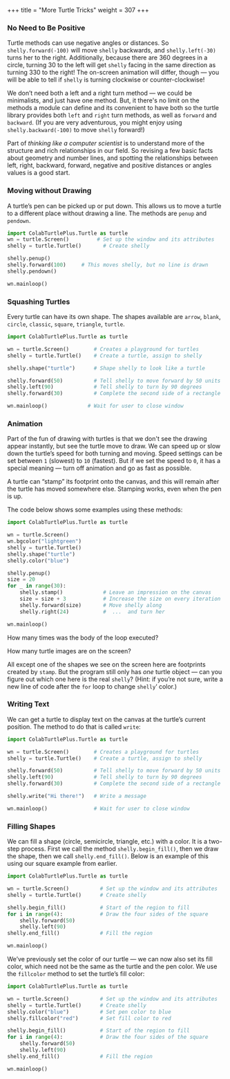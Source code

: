 +++
title = "More Turtle Tricks"
weight = 307
+++

### No Need to Be Positive
 
Turtle methods can use negative angles or distances.  So ```shelly.forward(-100)```
will move ```shelly``` backwards, and ```shelly.left(-30)``` turns her to the right.  Additionally,
because there are 360 degrees in a circle, turning 30 to the left will get ```shelly``` facing
in the same direction as turning 330 to the right!  The on-screen animation will differ,
though &#8212; you will be able to tell if ```shelly``` is turning clockwise or counter-clockwise!

We don&#8217;t need both a left and a right turn method &#8212; we could be
minimalists, and just have one method.  But, it there's no limit on the methods a module can define and its convenient to have both so the turtle library provides both ```left``` and ```right``` turn methods, as well as ```forward``` and ```backward```.  (If you are very adventurous, you might enjoy using ```shelly.backward(-100)``` to
move ```shelly``` forward!)

Part of *thinking like a computer scientist* is to understand more of the structure and rich
relationships in our field.  So revising a few basic facts about
geometry and number lines, and spotting the relationships between left, right,
backward, forward, negative and positive distances or angles values is a good start.

### Moving without Drawing

A turtle&#8217;s pen can be picked up or put down.  This allows us to
move a turtle to a different place without drawing a line.  The
methods are ```penup``` and ```pendown```.

```Python
import ColabTurtlePlus.Turtle as turtle
wn = turtle.Screen()         # Set up the window and its attributes
shelly = turtle.Turtle()       # Create shelly

shelly.penup()
shelly.forward(100)     # This moves shelly, but no line is drawn
shelly.pendown()

wn.mainloop()
```

### Squashing Turtles

Every turtle can have its own shape.  The shapes available are ```arrow```, ```blank```, ```circle```, ```classic```, ```square```, ```triangle```, ```turtle```.

```Python
import ColabTurtlePlus.Turtle as turtle

wn = turtle.Screen()        # Creates a playground for turtles
shelly = turtle.Turtle()    # Create a turtle, assign to shelly

shelly.shape("turtle")      # Shape shelly to look like a turtle

shelly.forward(50)          # Tell shelly to move forward by 50 units
shelly.left(90)             # Tell shelly to turn by 90 degrees
shelly.forward(30)          # Complete the second side of a rectangle

wn.mainloop()             # Wait for user to close window
```

### Animation

Part of the fun of drawing with turtles is that we don't see the drawing appear instantly, but see the turtle move to draw. We can speed up or slow down the turtle&#8217;s speed for both turning and moving.  Speed settings can be set
between ```1``` (slowest) to ```10``` (fastest).  But if we set the speed to ```0```, it has
a special meaning &#8212; turn off animation and go as fast as possible.

A turtle can &#8220;stamp&#8221; its footprint onto the canvas,
and this will remain after the turtle has moved somewhere else.
Stamping works, even when the pen is up.

The code below shows some examples using these methods:

```Python
import ColabTurtlePlus.Turtle as turtle

wn = turtle.Screen()
wn.bgcolor("lightgreen")
shelly = turtle.Turtle()
shelly.shape("turtle")
shelly.color("blue")

shelly.penup()
size = 20
for _ in range(30):
    shelly.stamp()             # Leave an impression on the canvas
    size = size + 3            # Increase the size on every iteration
    shelly.forward(size)       # Move shelly along
    shelly.right(24)           #  ...  and turn her

wn.mainloop()
```

How many times was the body of the loop executed?

How many turtle images are on the screen?

All except one of the shapes we see on the screen here are footprints
created by ```stamp```.  But the program still only has *one* turtle
object &#8212; can you figure out which one here is the real
```shelly```?  (Hint: if you&#8217;re not sure, write a new line of
code after the ```for``` loop to change ```shelly```&#8216; color.)

### Writing Text

We can get a turtle to display text on the canvas at the turtle&#8217;s current position.  The method to do that is called ```write```:

```Python
import ColabTurtlePlus.Turtle as turtle

wn = turtle.Screen()        # Creates a playground for turtles
shelly = turtle.Turtle()    # Create a turtle, assign to shelly

shelly.forward(50)          # Tell shelly to move forward by 50 units
shelly.left(90)             # Tell shelly to turn by 90 degrees
shelly.forward(30)          # Complete the second side of a rectangle

shelly.write("Hi there!")   # Write a message

wn.mainloop()               # Wait for user to close window
```

### Filling Shapes

We can fill a shape (circle, semicircle, triangle, etc.) with a color.  It is a two-step process.
First we call the method ```shelly.begin_fill()```, then we draw the shape, then we call ```shelly.end_fill()```.  Below is an example of this using our square example from earlier.

```Python
import ColabTurtlePlus.Turtle as turtle

wn = turtle.Screen()          # Set up the window and its attributes
shelly = turtle.Turtle()      # Create shelly

shelly.begin_fill()           # Start of the region to fill
for i in range(4):            # Draw the four sides of the square
    shelly.forward(50)
    shelly.left(90)
shelly.end_fill()             # Fill the region

wn.mainloop()
```

We&#8217;ve previously set the color of our turtle &#8212; we can now also set its fill color, which need not
be the same as the turtle and the pen color.  We use the ```fillcolor``` method to set the
turtle&#8217;s fill color:

```Python
import ColabTurtlePlus.Turtle as turtle

wn = turtle.Screen()          # Set up the window and its attributes
shelly = turtle.Turtle()      # Create shelly
shelly.color("blue")          # Set pen color to blue
shelly.fillcolor("red")       # Set fill color to red

shelly.begin_fill()           # Start of the region to fill
for i in range(4):            # Draw the four sides of the square
    shelly.forward(50)
    shelly.left(90)
shelly.end_fill()             # Fill the region

wn.mainloop()
```
